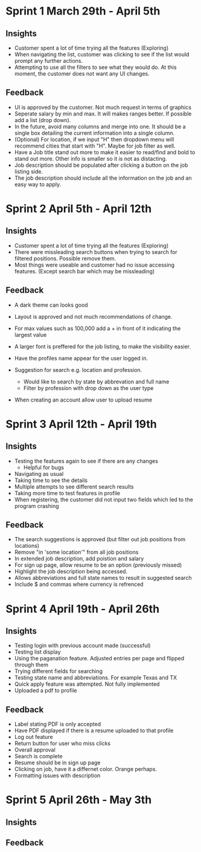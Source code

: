 # Sprint 1 March 29th - April 5th
## Insights 
  - Customer spent a lot of time trying all the features (Exploring) 
  - When navigating the list, customer was clicking to see if the list would prompt any further actions. 
  - Attempting to use all the filters to see what they would do. At this moment, the customer does not want any UI changes. 

## Feedback
  - UI is approved by the customer. Not much request in terms of graphics
  - Seperate salary by min and max. It will makes ranges better. If possible add a list (drop down).
  - In the future, avoid many columns and merge into one. It should be a single box detailing the current information into a single column.
  - (Optional) For location, if we input "H" then dropdown menu will recommend cities that start with "H". Maybe for job filter as well. 
  - Have a Job title stand out more to make it easier to read/find and bold to stand out more. Other info is smaller so it is not as distacting. 
  - Job description should be populated after clicking a button on the job listing side.
  - The job description should include all the information on the job and an easy way to apply.

# Sprint 2 April 5th - April 12th
## Insights 
  - Customer spent a lot of time trying all the features (Exploring) 
  - There were missleading search buttons when trying to search for filtered positions. Possible remove them. 
  - Most things were useable and customer had no issue accessing features. (Except search bar which may be missleading)
## Feedback
  - A dark theme can looks good
  - Layout is approved and not much recommendations of change. 
  - For max values such as 100,000 add a + in front of it indicating the largest value 
  - A larger font is preffered for the job listing, to make the visibility easier.
  - Have the profiles name appear for the user logged in.
  - Suggestion for search e.g. location and profession.
      - Would like to search by state by abbrevation and full name
      - Filter by profession with drop down as the user type

- When creating an account allow user to upload resume

# Sprint 3 April 12th - April 19th
## Insights
 - Testing the features again to see if there are any changes
	- Helpful for bugs
 - Navigating as usual
 - Taking time to see the details 
 - Multiple attempts to see different search results 
 - Taking more time to test features in profile 
 - When registering, the customer did not input two fields which led to the program crashing
## Feedback
 - The search suggestions is approved (but filter out job positions from locations) 
 - Remove "in 'some location'" from all job positions
 - In extended job description, add poistion and salary 
 - For sign up page, allow resume to be an option (previously missed) 
 - Highlight the job description being accessed. 
 - Allows abbreviations and full state names to result in suggested search
 - Include $ and commas where currency is refrenced

# Sprint 4 April 19th - April 26th
## Insights
 - Testing login with previous account made (successful) 
 - Testing list display
 - Using the paganation feature. Adjusted entries per page and flipped through them
 - Trying different fields for searching 
 - Testing state name and abbreviations. For example Texas and TX 
 - Quick apply feature was attempted. Not fully implemented
 - Uploaded a pdf to profile
## Feedback
 - Label stating PDF is only accepted
 - Have PDF displayed if there is a resume uploaded to that profile 
 - Log out feature 
 - Return button for user who miss clicks
 - Overall approval
 - Search is complete
 - Resume should be in sign up page 
 - Clicking on job, have it a differnet color. Orange perhaps. 
 - Formatting issues with description 
# Sprint 5 April 26th - May 3th
## Insights
## Feedback
